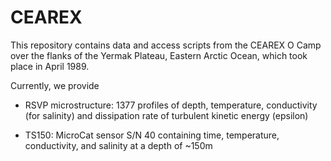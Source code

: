 # CEAREX

This repository contains data and access scripts from the CEAREX O Camp over the flanks of the Yermak Plateau, Eastern Arctic Ocean, which took place in April 1989.

Currently, we provide

* RSVP microstructure:  1377 profiles of depth, temperature, conductivity (for salinity) and
dissipation rate of turbulent kinetic energy (epsilon)

* TS150:  MicroCat sensor S/N 40 containing time, temperature, conductivity, and salinity at a depth of ~150m
